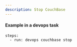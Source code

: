 ```yaml
---
description: Stop CouchBase
---
```


#### Example in a devops task

    steps:
      - run: devops couchbase stop
